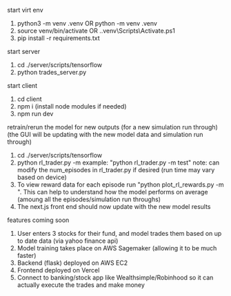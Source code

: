 
start virt env
1. python3 -m venv .venv OR python -m venv .venv
2. source venv/bin/activate OR .\.venv\Scripts\Activate.ps1
3. pip install -r requirements.txt

start server
1. cd ./server/scripts/tensorflow
2. python trades_server.py

start client
1. cd client
2. npm i (install node modules if needed)
3. npm run dev

retrain/rerun the model for new outputs (for a new simulation run through) (the GUI will be updating with the new model data and simulation run through)
1. cd ./server/scripts/tensorflow
2. python rl_trader.py -m <test OR train>
      example: "python rl_trader.py -m test"
      note: can modify the num_episodes in rl_trader.py if desired (run time may vary based on device)
3. To view reward data for each episode run "python plot_rl_rewards.py -m <test OR train>". This can help to understand how the model performs on average (amoung all the episodes/simulation run throughs)
4. The next.js front end should now update with the new model results

features coming soon
1. User enters 3 stocks for their fund, and model trades them based on up to date data (via yahoo finance api)
2. Model training takes place on AWS Sagemaker (allowing it to be much faster)
3. Backend (flask) deployed on AWS EC2
4. Frontend deployed on Vercel
5. Connect to banking/stock app like Wealthsimple/Robinhood so it can actually execute the trades and make money
